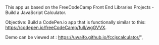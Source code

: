 This app us based on the FreeCodeCamp Front End Libraries Projects - Build a JavaScript Calculator.

Objective: Build a CodePen.io app that is functionally similar to this: https://codepen.io/freeCodeCamp/full/wgGVVX.

Demo can be viewed at : https://uwaifo.github.io/fccjscalculator/",
